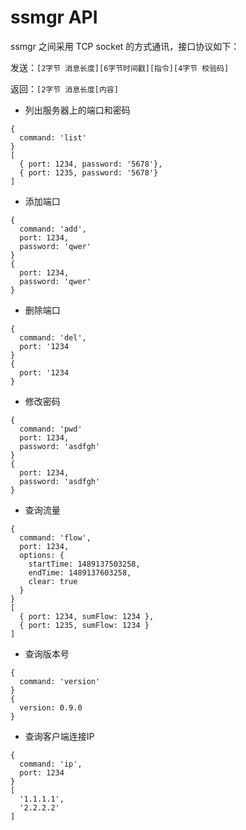 # ssmgr API

ssmgr 之间采用 TCP socket 的方式通讯，接口协议如下：

发送：`[2字节 消息长度][6字节时间戳][指令][4字节 校验码]`

返回：`[2字节 消息长度[内容]`

* 列出服务器上的端口和密码

```
{
  command: 'list'
}
[
  { port: 1234, password: '5678'},
  { port: 1235, password: '5678'}
]
```

* 添加端口

```
{
  command: 'add',
  port: 1234,
  password: 'qwer'
}
{
  port: 1234,
  password: 'qwer'
}
```

* 删除端口

```
{
  command: 'del',
  port: '1234
}
{
  port: '1234
}
```

* 修改密码

```
{
  command: 'pwd'
  port: 1234,
  password: 'asdfgh'
}
{
  port: 1234,
  password: 'asdfgh'
}
```

* 查询流量

```
{
  command: 'flow',
  port: 1234,
  options: {
    startTime: 1489137503258,
    endTime: 1489137603258,
    clear: true
  }
}
[
  { port: 1234, sumFlow: 1234 },
  { port: 1235, sumFlow: 1234 }
]
```

* 查询版本号

```
{
  command: 'version'
}
{
  version: 0.9.0
}
```

* 查询客户端连接IP

```
{
  command: 'ip',
  port: 1234
}
[
  '1.1.1.1',
  '2.2.2.2'
]
```